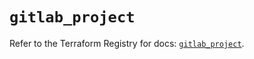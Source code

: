 # `gitlab_project`

Refer to the Terraform Registry for docs: [`gitlab_project`](https://registry.terraform.io/providers/gitlabhq/gitlab/17.5.0/docs/resources/project).
